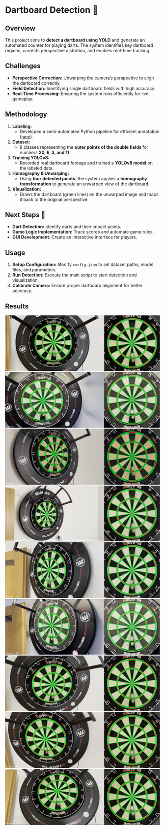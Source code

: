 # Dartboard Detection 🎯

## Overview
This project aims to **detect a dartboard using YOLO** and generate an automated counter for playing darts. The system identifies key dartboard regions, corrects perspective distortion, and enables real-time tracking.

## Challenges
- **Perspective Correction:** Unwarping the camera’s perspective to align the dartboard correctly.
- **Field Detection:** Identifying single dartboard fields with high accuracy.
- **Real-Time Processing:** Ensuring the system runs efficiently for live gameplay.

## Methodology
1. **Labeling:**
    - Developed a semi-automated Python pipeline for efficient annotation ([here](https://github.com/JBrakel/createDatasets.git)).
2. **Dataset:**
    - 8 classes representing the **outer points of the double fields** for numbers **20, 6, 3, and 11**.
3. **Training YOLOv8:**
    - Recorded real dartboard footage and trained a **YOLOv8 model** on the labeled data.
4. **Homography & Unwarping:**
    - Using **four detected points**, the system applies a **homography transformation** to generate an unwarped view of the dartboard.
5. **Visualization:**
    - Draws the dartboard (green lines) on the unwarped image and maps it back to the original perspective.

## Next Steps 🚀
- **Dart Detection:** Identify darts and their impact points.
- **Game Logic Implementation:** Track scores and automate game rules.
- **GUI Development:** Create an interactive interface for players.

## Usage
1. **Setup Configuration:** Modify `config.json` to set dataset paths, model files, and parameters.
2. **Run Detection:** Execute the main script to start detection and visualization.
3. **Calibrate Camera:** Ensure proper dartboard alignment for better accuracy.

## Results
![](results/img1.png)
![](results/img2.png)
![](results/img3.png)
![](results/img4.png)
![](results/img5.png)
![](results/img6.png)
![](results/img7.png)
![](results/img8.png)
![](results/img9.png)
